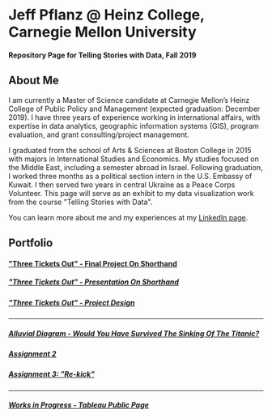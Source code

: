 # Jeff Pflanz @ Heinz College, Carnegie Mellon University
#### Repository Page for Telling Stories with Data, Fall 2019 

## About Me

I am currently a Master of Science candidate at Carnegie Mellon’s Heinz College of Public Policy and Management (expected graduation: December 2019). I have three years of experience working in international affairs, with expertise in data analytics, geographic information systems (GIS), program evaluation, and grant consulting/project management.

I graduated from the school of Arts & Sciences at Boston College in 2015 with majors in International Studies and Economics. My studies focused on the Middle East, including a semester abroad in Israel. Following graduation, I worked three months as a political section intern in the U.S. Embassy of Kuwait. I then served two years in central Ukraine as a Peace Corps Volunteer. This page will serve as an exhibit to my data visualization work from the course "Telling Stories with Data". 

You can learn more about me and my experiences at my [LinkedIn page](https://www.linkedin.com/in/jeffreypflanz/). 

## Portfolio

#### ["Three Tickets Out" - Final Project On Shorthand](https://carnegiemellon.shorthandstories.com/threeticketsout/index.html)
##### ["Three Tickets Out" - Presentation On Shorthand](https://carnegiemellon.shorthandstories.com/ThreeTicketsOutPresentation/index.html)
##### ["Three Tickets Out" - Project Design](/final_project_JeffPflanz.md)
-------------------------------------------
##### [Alluvial Diagram - Would You Have Survived The Sinking Of The Titanic?](/titanic.md)
##### [Assignment 2](/dataviz2.md)
##### [Assignment 3: "Re-kick"](/Assignment3.md)
-------------------------------------------
##### [Works in Progress - Tableau Public Page](https://public.tableau.com/profile/jeff.p7586#!/)
